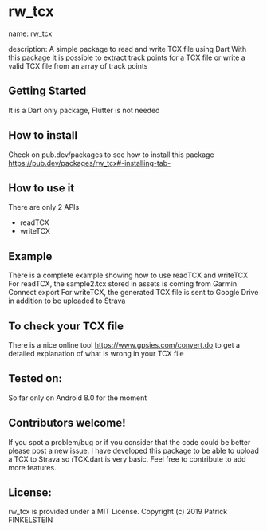 # rw_tcx


name: rw_tcx

description: A simple package to read and write TCX file using Dart
With this package it is possible to extract track points for a TCX file or write a valid TCX file from an array of track points 


## Getting Started


It is a Dart only package, Flutter is not needed

 


## How to install
Check on pub.dev/packages to see how to install this package
https://pub.dev/packages/rw_tcx#-installing-tab-


## How to use it

There are only 2 APIs
- readTCX
- writeTCX

## Example

There is a complete example showing how to use readTCX and writeTCX
For readTCX, the sample2.tcx stored in assets is coming from Garmin Connect export
For writeTCX, the generated TCX file is sent to Google Drive in addition to be uploaded to Strava


## To check your TCX file

There is a nice online tool https://www.gpsies.com/convert.do to get a detailed explanation of what is wrong in your TCX file 



## Tested on:

So far only on Android 8.0 for the moment

## Contributors welcome!

If you spot a problem/bug or if you consider that the code could be better please post a new issue.
I have developed this package to be able to upload a TCX to Strava so rTCX.dart is very basic. 
Feel free to contribute to add more features.





## License:
rw_tcx is provided under a MIT License. Copyright (c) 2019 Patrick FINKELSTEIN


